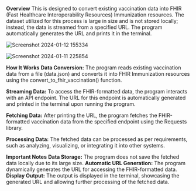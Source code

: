 **Overview**
This is designed to convert existing vaccination data into FHIR (Fast Healthcare Interoperability Resources) Immunization resources. The dataset utilized for this process is large in size and is not stored locally; instead, the data is streamed from a specified URL. The program automatically generates the URL and prints it in the terminal.


![Screenshot 2024-01-12 155334](https://github.com/PrincepaulIzuogu/The-Vaccine-Distributions-in-Europe/assets/123191250/de797876-4ebb-40b3-9c39-4ac7275a1642)

![Screenshot 2024-01-11 225854](https://github.com/PrincepaulIzuogu/The-Vaccine-Distributions-in-Europe/assets/123191250/76e54da5-a13d-4b3c-bd87-9670be176947)


**How It Works**
**Data Conversion:** The program reads existing vaccination data from a file (data.json) and converts it into FHIR Immunization resources using the convert_to_fhir_vaccination() function.

**Streaming Data:** To access the FHIR-formatted data, the program interacts with an API endpoint. The URL for this endpoint is automatically generated and printed in the terminal upon running the program.

**Fetching Data:** After printing the URL, the program fetches the FHIR-formatted vaccination data from the specified endpoint using the Requests library.

**Processing Data:** The fetched data can be processed as per requirements, such as analyzing, visualizing, or integrating it into other systems.

**Important Notes**
**Data Storage:** The program does not save the fetched data locally due to its large size.
**Automatic URL Generation:** The program dynamically generates the URL for accessing the FHIR-formatted data.
**Display Output:** The output is displayed in the terminal, showcasing the generated URL and allowing further processing of the fetched data.
